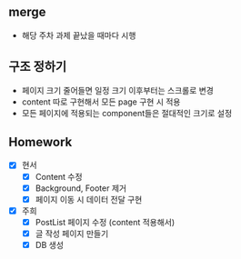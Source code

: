 ## merge
- 해당 주차 과제 끝났을 때마다 시행

## 구조 정하기
- 페이지 크기 줄어들면 일정 크기 이후부터는 스크롤로 변경
- content 따로 구현해서 모든 page 구현 시 적용
- 모든 페이지에 적용되는 component들은 절대적인 크기로 설정


## Homework

- [x]  현서
    - [x]  Content 수정
    - [x]  Background, Footer 제거
    - [x]  페이지 이동 시 데이터 전달 구현
- [x]  주희
    - [x]  PostList 페이지 수정 (content 적용해서)
    - [x]  글 작성 페이지 만들기
    - [x]  DB 생성
